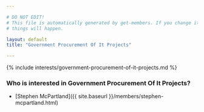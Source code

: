 ```yaml
---

# DO NOT EDIT!
# This file is automatically generated by get-members. If you change it, bad
# things will happen.

layout: default
title: "Government Procurement Of It Projects"

---
```


{% include interests/government-procurement-of-it-projects.md %}

### Who is interested in Government Procurement Of It Projects?


* [Stephen McPartland]({{ site.baseurl }}/members/stephen-mcpartland.html)
